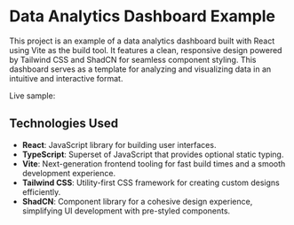 # Data Analytics Dashboard Example

This project is an example of a data analytics dashboard built with React using Vite as the build tool. It features a clean, responsive design powered by Tailwind CSS and ShadCN for seamless component styling. This dashboard serves as a template for analyzing and visualizing data in an intuitive and interactive format.

Live sample:

## Technologies Used

- **React**: JavaScript library for building user interfaces.
- **TypeScript**: Superset of JavaScript that provides optional static typing.
- **Vite**: Next-generation frontend tooling for fast build times and a smooth development experience.
- **Tailwind CSS**: Utility-first CSS framework for creating custom designs efficiently.
- **ShadCN**: Component library for a cohesive design experience, simplifying UI development with pre-styled components.
